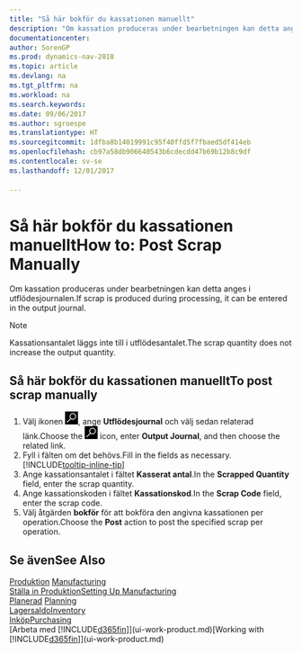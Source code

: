 ```yaml
---
title: "Så här bokför du kassationen manuellt"
description: "Om kassation produceras under bearbetningen kan detta anges i utflödesjournalen. Observera att kassationsantalet inte läggs till i utflödesantalet."
documentationcenter: 
author: SorenGP
ms.prod: dynamics-nav-2018
ms.topic: article
ms.devlang: na
ms.tgt_pltfrm: na
ms.workload: na
ms.search.keywords: 
ms.date: 09/06/2017
ms.author: sgroespe
ms.translationtype: HT
ms.sourcegitcommit: 1dfba8b14019991c95f40ffd5f7fbaed5df414eb
ms.openlocfilehash: cb97a58db906640543b6cdecdd47b69b12b8c9df
ms.contentlocale: sv-se
ms.lasthandoff: 12/01/2017

---
```

# <a name="how-to-post-scrap-manually"></a><span data-ttu-id="57fe7-104">Så här bokför du kassationen manuellt</span><span class="sxs-lookup"><span data-stu-id="57fe7-104">How to: Post Scrap Manually</span></span>
<span data-ttu-id="57fe7-105">Om kassation produceras under bearbetningen kan detta anges i utflödesjournalen.</span><span class="sxs-lookup"><span data-stu-id="57fe7-105">If scrap is produced during processing, it can be entered in the output journal.</span></span> 

> [!NOTE]
> <span data-ttu-id="57fe7-106">Kassationsantalet läggs inte till i utflödesantalet.</span><span class="sxs-lookup"><span data-stu-id="57fe7-106">The scrap quantity does not increase the output quantity.</span></span>  

## <a name="to-post-scrap-manually"></a><span data-ttu-id="57fe7-107">Så här bokför du kassationen manuellt</span><span class="sxs-lookup"><span data-stu-id="57fe7-107">To post scrap manually</span></span>  
1. <span data-ttu-id="57fe7-108">Välj ikonen ![Söka efter sida eller rapport](media/ui-search/search_small.png "ikonen Söka efter sida eller rapport"), ange **Utflödesjournal** och välj sedan relaterad länk.</span><span class="sxs-lookup"><span data-stu-id="57fe7-108">Choose the ![Search for Page or Report](media/ui-search/search_small.png "Search for Page or Report icon") icon, enter **Output Journal**, and then choose the related link.</span></span>  
2. <span data-ttu-id="57fe7-109">Fyll i fälten om det behövs.</span><span class="sxs-lookup"><span data-stu-id="57fe7-109">Fill in the fields as necessary.</span></span> [!INCLUDE[tooltip-inline-tip](includes/tooltip-inline-tip_md.md)]  
3. <span data-ttu-id="57fe7-110">Ange kassationsantalet i fältet **Kasserat antal**.</span><span class="sxs-lookup"><span data-stu-id="57fe7-110">In the **Scrapped Quantity** field, enter the scrap quantity.</span></span>  
4. <span data-ttu-id="57fe7-111">Ange kassationskoden i fältet **Kassationskod**.</span><span class="sxs-lookup"><span data-stu-id="57fe7-111">In the **Scrap Code** field, enter the scrap code.</span></span>  
5. <span data-ttu-id="57fe7-112">Välj åtgärden **bokför** för att bokföra den angivna kassationen per operation.</span><span class="sxs-lookup"><span data-stu-id="57fe7-112">Choose the **Post** action to post the specified scrap per operation.</span></span>  

## <a name="see-also"></a><span data-ttu-id="57fe7-113">Se även</span><span class="sxs-lookup"><span data-stu-id="57fe7-113">See Also</span></span>  
<span data-ttu-id="57fe7-114">[Produktion](production-manage-manufacturing.md)  </span><span class="sxs-lookup"><span data-stu-id="57fe7-114">[Manufacturing](production-manage-manufacturing.md)  </span></span>  
[<span data-ttu-id="57fe7-115">Ställa in Produktion</span><span class="sxs-lookup"><span data-stu-id="57fe7-115">Setting Up Manufacturing</span></span>](production-configure-production-processes.md)  
<span data-ttu-id="57fe7-116">[Planerad](production-planning.md)    </span><span class="sxs-lookup"><span data-stu-id="57fe7-116">[Planning](production-planning.md)    </span></span>  
[<span data-ttu-id="57fe7-117">Lagersaldo</span><span class="sxs-lookup"><span data-stu-id="57fe7-117">Inventory</span></span>](inventory-manage-inventory.md)  
[<span data-ttu-id="57fe7-118">Inköp</span><span class="sxs-lookup"><span data-stu-id="57fe7-118">Purchasing</span></span>](purchasing-manage-purchasing.md)  
<span data-ttu-id="57fe7-119">[Arbeta med [!INCLUDE[d365fin](includes/d365fin_md.md)]](ui-work-product.md)</span><span class="sxs-lookup"><span data-stu-id="57fe7-119">[Working with [!INCLUDE[d365fin](includes/d365fin_md.md)]](ui-work-product.md)</span></span>

